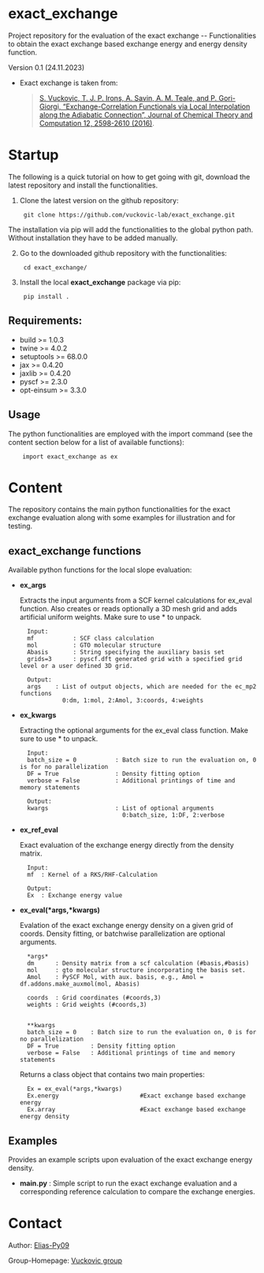 # exact_exchange
Project repository for the evaluation of the exact exchange -- Functionalities to obtain the exact exchange based exchange energy and energy density function. 

Version 0.1 (24.11.2023)


- Exact exchange is taken from:
    > [S. Vuckovic, T. J. P. Irons, A. Savin, A. M. Teale, and P. Gori-Giorgi, “Exchange-Correlation Functionals via Local Interpolation along the Adiabatic Connection”, Journal of Chemical Theory and Computation 12, 2598-2610 (2016)](https://pubs.acs.org/doi/10.1021/acs.jctc.6b00177).

# Startup
The following is a quick tutorial on how to get going with git, download the latest repository and install the functionalities.

1. Clone the latest version on the github repository:

        git clone https://github.com/vuckovic-lab/exact_exchange.git


The installation via pip will add the functionalities to the global python path. Without installation they have to be added manually. 

2. Go to the downloaded github repository with the functionalities:

        cd exact_exchange/

3. Install the local **exact_exchange** package via pip:

        pip install .

## Requirements:

- build >= 1.0.3
- twine >= 4.0.2
- setuptools >= 68.0.0
- jax >= 0.4.20
- jaxlib >= 0.4.20
- pyscf >= 2.3.0
- opt-einsum >= 3.3.0

## Usage
The python functionalities are employed with the import command (see the content section below for a list of available functions):

        import exact_exchange as ex


# Content 
The repository contains the main python functionalities for the exact exchange evaluation along with some examples for illustration and for testing. 

## exact_exchange functions
Available python functions for the local slope evaluation: 

- **ex_args** 

    Extracts the input arguments from a SCF kernel calculations for ex_eval function. 
    Also creates or reads optionally a 3D mesh grid and adds artificial uniform weights.
    Make sure to use * to unpack.
    
        Input: 
        mf           : SCF class calculation
        mol          : GTO molecular structure
        Abasis       : String specifying the auxiliary basis set
        grids=3      : pyscf.dft generated grid with a specified grid level or a user defined 3D grid.
        
        Output:
        args    : List of output objects, which are needed for the ec_mp2 functions
                  0:dm, 1:mol, 2:Amol, 3:coords, 4:weights

- **ex_kwargs**

    Extracting the optional arguments for the ex_eval class function. Make sure to use * to unpack.
    
        Input:
        batch_size = 0           : Batch size to run the evaluation on, 0 is for no parallelization
        DF = True                : Density fitting option
        verbose = False          : Additional printings of time and memory statements
        
        Output:
        kwargs                   : List of optional arguments
                                   0:batch_size, 1:DF, 2:verbose    


- **ex_ref_eval** 
        
    Exact evaluation of the exchange energy directly from the density matrix.
    
        Input: 
        mf  : Kernel of a RKS/RHF-Calculation
        
        Output:
        Ex  : Exchange energy value 

- **ex_eval(\*args,\*kwargs)** 

    Evalation of the exact exchange energy density on a given grid of coords.
    Density fitting, or batchwise parallelization are optional arguments.

        *args* 
        dm      : Density matrix from a scf calculation (#basis,#basis)
        mol     : gto molecular structure incorporating the basis set.
        Amol    : PySCF Mol, with aux. basis, e.g., Amol = df.addons.make_auxmol(mol, Abasis)
        
        coords  : Grid coordinates (#coords,3)
        weights : Grid weights (#coords,3)
        
        
        **kwargs
        batch_size = 0    : Batch size to run the evaluation on, 0 is for no parallelization
        DF = True         : Density fitting option
        verbose = False   : Additional printings of time and memory statements
        

   Returns a class object that contains two main properties:
        
        Ex = ex_eval(*args,*kwargs)
        Ex.energy                       #Exact exchange based exchange energy
        Ex.array                        #Exact exchange based exchange energy density

## Examples
Provides an example scripts upon evaluation of the exact exchange energy density. 

- **main.py** : Simple script to run the exact exchange evaluation and a corresponding reference calculation to compare the exchange energies. 

# Contact
Author: [Elias-Py09](https://github.com/Elias-Py09) 

Group-Homepage: [Vuckovic group](https://www.unifr.ch/chem/en/research/groups/vuckovic-group/)



